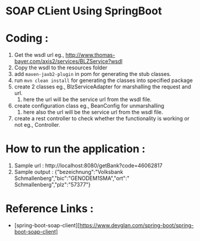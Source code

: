SOAP CLient Using SpringBoot
=============================

Coding :
==========

1. Get the wsdl url eg., http://www.thomas-bayer.com/axis2/services/BLZService?wsdl
1. Copy the wsdl to the resources folder
1. add `maven-jaxb2-plugin` in pom for generating the stub classes.
1. run `mvn clean install` for generating the classes into specified package
1. create 2 classes eg., BlzServiceAdapter for marshalling the request and url.
    1. here the url will be the service url from the wsdl file.
1. create configuration class eg., BeanConfig for unmarshalling
    1. here also the url will be the service url from the wsdl file.
1. create a rest controller to check whether the functionality is working or not eg., Controller.

How to run the application :
===============================

1. Sample url : http://localhost:8080/getBank?code=46062817
1. Sample output : {"bezeichnung":"Volksbank Schmallenberg","bic":"GENODEM1SMA","ort":"
   Schmallenberg","plz":"57377"}

Reference Links :
==================

* [spring-boot-soap-client][https://www.devglan.com/spring-boot/spring-boot-soap-client]